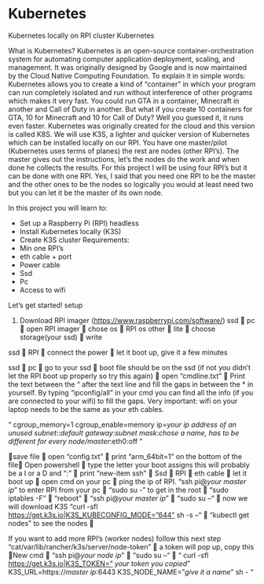 # Kubernetes
Kubernetes locally on RPI cluster
Kubernetes

What is Kubernetes?
Kubernetes is an open-source container-orchestration system for automating computer application deployment, scaling, and management. It was originally designed by Google and is now maintained by the Cloud Native Computing Foundation.
To explain it in simple words: Kubernetes allows you to create a kind of “container” in which your program can run completely isolated and run without interference of other programs which makes it very fast. You could run GTA in a container, Minecraft in another and Call of Duty in another. But what if you create 10 containers for GTA, 10 for Minecraft and 10 for Call of Duty? Well you guessed it, it runs even faster. 
Kubernetes was originally created for the cloud and this version is called K8S. We will use K3S, a lighter and quicker version of Kubernetes which can be installed locally on our RPI.
You have one master/pilot (Kubernetes uses terms of planes) the rest are nodes (other RPI’s). The master gives out the instructions, let’s the nodes do the work and when done he collects the results. For this project I will be using four RPI’s but it can be done with one RPI. Yes, I said that you need one RPI to be the master and the other ones to be the nodes so logically you would at least need two but you can let it be the master of its own node. 

In this project you will learn to:
-	Set up a Raspberry Pi (RPI) headless
-	Install Kubernetes locally (K3S)
-	Create K3S cluster
Requirements:
-	Min one RPI’s
-	eth cable + port
-	Power cable 
-	Ssd
-	Pc
-	Access to wifi



Let’s get started!
setup
1.	Download RPI imager (https://www.raspberrypi.com/software/)
ssd  pc  open RPI imager  chose os  RPI os other  lite  choose storage(your ssd)  write 

ssd  RPI  connect the power  let it boot up, give it a few minutes

ssd  pc  go to your ssd  boot file should be on the ssd (if not you didn’t let the RPI boot up properly so try this again)  open “cmdline.txt”  
Print the text between the “ after the text line and fill the gaps in between the * in yourself. By typing “ipconfig/all” in your cmd you can find all the info (if you are connected to your wifi) to fill the gaps. Very important: wifi on your laptop needs to be the same as your eth cables.

“
cgroup_memory=1 cgroup_enable=memory ip=*your ip address of an unused subnet*::*default gateway*:*subnet mask*:*chose a name, has to be different for every node/master*:eth0:off
”

save file  open “config.txt”  print “arm_64bit=1” on the bottom of the file
Open powershell  type the letter your boot assigns this will probably be a I or a D and “:”  print “new-item ssh” 
Ssd  RPI  eth cable  let it boot up  open cmd on your pc  ping the ip of RPI. “ssh pi@*your master ip*” to enter RPI from your pc  “sudo su -” to get in the root  “sudo iptables -F”  “reboot” 
“ssh pi@*your master ip*”  “sudo su –“  now we will download K3S 
“curl -sfl https://get.k3s.io|K3S_KUBECONFIG_MODE=”644” sh -s –“  “kubectl get nodes” to see the nodes  

If you want to add more RPI’s (worker nodes) follow this next step 
“cat/var/lib/rancher/k3s/server/node-token”  a token will pop up, copy this New cmd  “ssh pi@*your node ip*”  “sudo su –“ 
 “
curl -sfl https://get.k3s.io|K3S_TOKEN=” *your token you copied*” K3S_URL=https://*master ip*:6443 K3S_NODE_NAME=”*give it a name*” sh -
“

